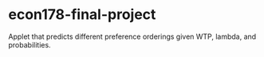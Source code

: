 # econ178-final-project
Applet that predicts different preference orderings given WTP, lambda, and probabilities.
